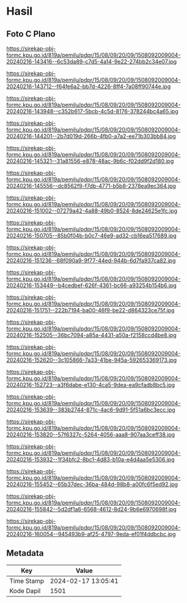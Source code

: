 # Hasil

## Foto C Plano

https://sirekap-obj-formc.kpu.go.id/819a/pemilu/pdpr/15/08/09/20/09/1508092009004-20240216-143416--6c53da89-c7d5-4a14-9e22-274bb2c34e07.jpg

https://sirekap-obj-formc.kpu.go.id/819a/pemilu/pdpr/15/08/09/20/09/1508092009004-20240216-143712--f64fe6a2-bb7d-4226-8ff4-7a08ff90744e.jpg

https://sirekap-obj-formc.kpu.go.id/819a/pemilu/pdpr/15/08/09/20/09/1508092009004-20240216-143948--c352b617-5bcb-4c5d-8176-378244bc4a65.jpg

https://sirekap-obj-formc.kpu.go.id/819a/pemilu/pdpr/15/08/09/20/09/1508092009004-20240216-144201--2b7d019d-266b-4fb0-a7a2-ee71b303bb84.jpg

https://sirekap-obj-formc.kpu.go.id/819a/pemilu/pdpr/15/08/09/20/09/1508092009004-20240216-145321--31a81556-e878-48ac-9b6c-f02dd9f2d180.jpg

https://sirekap-obj-formc.kpu.go.id/819a/pemilu/pdpr/15/08/09/20/09/1508092009004-20240216-145556--dc8562f9-f7db-4771-b5b8-2378ea9ec364.jpg

https://sirekap-obj-formc.kpu.go.id/819a/pemilu/pdpr/15/08/09/20/09/1508092009004-20240216-151002--07279a42-4a88-49b0-8524-8de24625e1fc.jpg

https://sirekap-obj-formc.kpu.go.id/819a/pemilu/pdpr/15/08/09/20/09/1508092009004-20240216-150705--85b0f04b-b0c7-46e9-ad32-cb16ea517689.jpg

https://sirekap-obj-formc.kpu.go.id/819a/pemilu/pdpr/15/08/09/20/09/1508092009004-20240216-151236--68f090a9-9f77-44ed-944b-6d7fa937ca82.jpg

https://sirekap-obj-formc.kpu.go.id/819a/pemilu/pdpr/15/08/09/20/09/1508092009004-20240216-153449--b4cedbef-626f-4361-bc66-a93254b154b6.jpg

https://sirekap-obj-formc.kpu.go.id/819a/pemilu/pdpr/15/08/09/20/09/1508092009004-20240216-151751--222b7194-ba00-46f9-be22-d864323ce75f.jpg

https://sirekap-obj-formc.kpu.go.id/819a/pemilu/pdpr/15/08/09/20/09/1508092009004-20240216-152505--36bc7094-a85a-4431-a50a-f2158ccd4be8.jpg

https://sirekap-obj-formc.kpu.go.id/819a/pemilu/pdpr/15/08/09/20/09/1508092009004-20240216-152620--3c105866-7a33-41be-945a-592653369173.jpg

https://sirekap-obj-formc.kpu.go.id/819a/pemilu/pdpr/15/08/09/20/09/1508092009004-20240216-152723--a3f6dabe-e130-4ca5-9dea-ea9cfadb8bc5.jpg

https://sirekap-obj-formc.kpu.go.id/819a/pemilu/pdpr/15/08/09/20/09/1508092009004-20240216-153639--383b2744-871c-4ac6-9d91-5f51a6bc3ecc.jpg

https://sirekap-obj-formc.kpu.go.id/819a/pemilu/pdpr/15/08/09/20/09/1508092009004-20240216-153820--57f6327c-5264-4056-aaa8-907aa3ceff38.jpg

https://sirekap-obj-formc.kpu.go.id/819a/pemilu/pdpr/15/08/09/20/09/1508092009004-20240216-153932--1f34bfc2-8bc1-4d83-b10a-e4d4aa5e5306.jpg

https://sirekap-obj-formc.kpu.go.id/819a/pemilu/pdpr/15/08/09/20/09/1508092009004-20240216-155452--65b37dec-36ba-484d-98b8-a00fc6f5ed92.jpg

https://sirekap-obj-formc.kpu.go.id/819a/pemilu/pdpr/15/08/09/20/09/1508092009004-20240216-155842--5d2df1a6-6568-4612-8d24-9b6e6970698f.jpg

https://sirekap-obj-formc.kpu.go.id/819a/pemilu/pdpr/15/08/09/20/09/1508092009004-20240216-160054--945493b9-af25-4797-9eda-ef01f4ddbcbc.jpg


## Metadata

| Key        | Value               |
| ---------- | ------------------- |
| Time Stamp | 2024-02-17 13:05:41 |
| Kode Dapil | 1501                |



